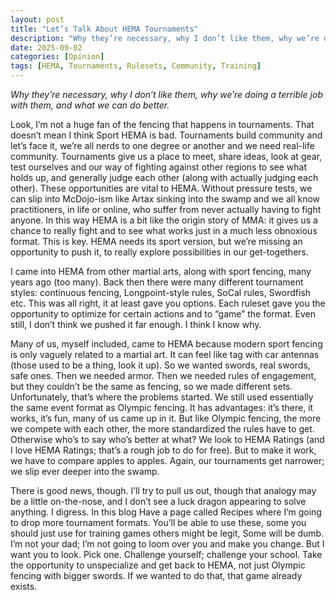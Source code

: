```yaml
---
layout: post
title: "Let’s Talk About HEMA Tournaments"
description: "Why they’re necessary, why I don’t like them, why we’re doing a terrible job with them, and what we can do better."
date: 2025-09-02
categories: [Opinion]
tags: [HEMA, Tournaments, Rulesets, Community, Training]
---
```


*Why they’re necessary, why I don’t like them, why we’re doing a terrible job with them, and what we can do better.*

Look, I’m not a huge fan of the fencing that happens in tournaments. That doesn’t mean I think Sport HEMA is bad. Tournaments build community and let’s face it, we’re all nerds to one degree or another and we need real-life community. Tournaments give us a place to meet, share ideas, look at gear, test ourselves and our way of fighting against other regions to see what holds up, and generally judge each other (along with actually judging each other). These opportunities are vital to HEMA. Without pressure tests, we can slip into McDojo-ism like Artax sinking into the swamp and we all know practitioners, in life or online, who suffer from never actually having to fight anyone. In this way HEMA is a bit like the origin story of MMA: it gives us a chance to really fight and to see what works just in a much less obnoxious format. This is key. HEMA needs its sport version, but we’re missing an opportunity to push it, to really explore possibilities in our get-togethers.

I came into HEMA from other martial arts, along with sport fencing, many years ago (too many). Back then there were many different tournament styles: continuous fencing, Longpoint-style rules, SoCal rules, Swordfish etc. This was all right, it at least gave you options. Each ruleset gave you the opportunity to optimize for certain actions and to “game” the format. Even still, I don’t think we pushed it far enough. I think I know why.

Many of us, myself included, came to HEMA because modern sport fencing is only vaguely related to a martial art. It can feel like tag with car antennas (those used to be a thing, look it up). So we wanted swords, real swords, safe ones. Then we needed armor. Then we needed rules of engagement, but they couldn’t be the same as fencing, so we made different sets. Unfortunately, that’s where the problems started. We still used essentially the same event format as Olympic fencing. It has advantages: it’s there, it works, it’s fun, many of us came up in it. But like Olympic fencing, the more we compete with each other, the more standardized the rules have to get. Otherwise who’s to say who’s better at what? We look to HEMA Ratings (and I love HEMA Ratings; that’s a rough job to do for free). But to make it work, we have to compare apples to apples. Again, our tournaments get narrower; we slip ever deeper into the swamp.

There is good news, though. I’ll try to pull us out, though that analogy may be a little on-the-nose, and I don’t see a luck dragon appearing to solve anything. I digress. In this blog Have a page called Recipes where I’m going to drop more tournament formats. You’ll be able to use these, some you should just use for training games others might be legit, Some will be dumb. I’m not your dad; I’m not going to loom over you and make you change. But I want you to look. Pick one. Challenge yourself; challenge your school. Take the opportunity to unspecialize and get back to HEMA, not just Olympic fencing with bigger swords. If we wanted to do that, that game already exists.
